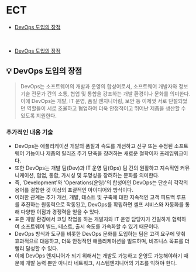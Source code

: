 # ECT

- [DevOps 도입의 장점](#%EF%B8%8F-devops-도입의-장점)

 
<br>

- [DevOps 도입의 장점](#%EF%B8%8F-devops-도입의-장점)

## 💡️ DevOps 도입의 장점

> DevOps는 소프트웨어의 개발과 운영의 합성어로서, 소프트웨어 개발자와 정보기술 전문가 간의 소통, 협업 및 통합을 강조하는 개발 환경이나 문화를 의미한다. 이에 DevOps는 개발, IT 운영, 품질 엔지니어링, 보안 등 이제껏 서로 단절되었던 역할들이 서로 조율하고 협업하여 더욱 안정적이고 뛰어난 제품을 생산할 수 있도록 지원한다.

### 추가적인 내용 기술

- DevOps는 애플리케이션 개발의 품질과 속도를 개선하고 신규 또는 수정된 소프트웨어 기능이나 제품의 릴리즈 주기 단축을 장려하는 새로운 철학이자 프레임워크이다.
- 또한 DevOps는 개발 팀(Dev)과 IT 운영 팀(Ops) 팀 간의 원활하고 지속적인 커뮤니케이션, 협업, 통합, 가시성 및 투명성을 장려하는 문화를 의미한다.
- 즉, 'Development'와 'Operations(운영)'의 합성어인 DevOps는 단순히 각각의 용어를 결합한 것 이상의 포괄적인 아이디어와 방식이다.
- 이러한 관계는 추가 개선, 개발, 테스트 및 구축에 대한 지속적인 고객 피드백 루프를 추진하는 원동력으로 작동된고, DevOps를 확립하면 셀프 서비스와 자동화를 통해 다양한 이점과 경쟁력을 얻을 수 있다.
- 표준 개발 환경에서 코딩 작업을 하는 개발자와 IT 운영 담당자가 긴밀하게 협력하여 소프트웨어 빌드, 테스트, 출시 속도를 가속화할 수 있기 때문이다.
- DevOps 방식과 도구를 비롯한 DevOps 문화를 도입하는 팀은 고객 요구에 맞춰 효과적으로 대응하고, 더욱 안정적인 애플리케이션을 빌드하며, 비즈니스 목표를 더 빨리 달성할 수 있다.
- 이에 DevOps 엔지니어가 되기 위해서는 개발도 가능하고 운영도 가능해야하기 때문에 개발 능력 뿐만 아니라 네트워크, 시스템엔지니어의 기초를 익혀야 한다.

<br>